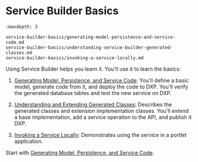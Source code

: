# Service Builder Basics

```{toctree}
:maxdepth: 3

service-builder-basics/generating-model-persistence-and-service-code.md
service-builder-basics/understanding-service-builder-generated-classes.md
service-builder-basics/invoking-a-service-locally.md
```

Using Service Builder helps you learn it. You'll use it to learn the basics:

1. [Generating Model, Persistence, and Service Code](./service-builder-basics/generating-model-persistence-and-service-code.md): You'll define a basic model, generate code from it, and deploy the code to DXP. You'll verify the generated database tables and test the new service on DXP.

1. [Understanding and Extending Generated Classes](./service-builder-basics/understanding-service-builder-generated-classes.md): Describes the generated classes and extension implementation classes. You'll extend a base implementation, add a service operation to the API, and publish it DXP.

1. [Invoking a Service Locally](./service-builder-basics/invoking-a-service-locally.md): Demonstrates using the service in a portlet application.

Start with [Generating Model, Persistence, and Service Code](./service-builder-basics/generating-model-persistence-and-service-code.md).
